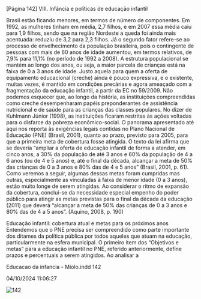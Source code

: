 [Página 142]
VIII. Infância e políticas de educação infantil

Brasil estão ficando menores, em termos de número de componentes.
Em 1992, as mulheres tinham em média, 2,7 filhos, e em 2007 essa
média caiu para 1,9 filhos, sendo que na região Nordeste a queda foi
ainda mais acentuada: reduziu de 3,2 para 2,3 filhos. Já o segundo fator
refere-se ao processo de envelhecimento da população brasileira, pois
o contingente de pessoas com mais de 60 anos de idade aumentou,
em termos relativos, de 7,9% para 11,1% (no período de 1992 a 2008).
A estrutura populacional se mantém ao longo dos anos, ou seja, a
maior parcela de crianças está na faixa de 0 a 3 anos de idade. Justo
aquela para quem a oferta de equipamento educacional (creche) ainda
é pouco expressiva, e o existente, muitas vezes, é mantido em condições precárias e agora ameaçado com a fragmentação da educação
infantil, a partir da EC no 59/2009.
Não podemos esquecer que, ao longo da história, as instituições
compreendidas como creche desempenharam papéis preponderantes
de assistência nutricional e de saúde para as crianças das classes populares. No dizer de Kuhlmann Júnior (1998), as instituições ficaram restritas às ações voltadas para o disfarce da pobreza econômico-social.
O panorama apresentado até aqui nos reporta às exigências legais
contidas no Plano Nacional de Educação (PNE) (Brasil, 2001), quanto
ao prazo, previsto para 2005, para que a primeira meta de cobertura
fosse atingida. O texto da lei afirma que se deveria “ampliar a oferta
de educação infantil de forma a atender, em cinco anos, a 30% da população de até 3 anos e 60% da população de 4 a 6 anos (ou de 4 e 5
anos) e, até o final da década, alcançar a meta de 50% das crianças de
0 a 3 anos e 80% das de 4 e 5 anos” (Brasil, 2001, p. 61). Como veremos
a seguir, algumas dessas metas foram cumpridas mas outras, especialmente as vinculadas à faixa de menor idade (0 a 3 anos), estão muito
longe de serem atingidas.
Ao considerar o ritmo de expansão da cobertura, conclui-se da
necessidade especial empenho do poder público para atingir
as metas previstas para o final da década da educação (2011)
que deverá “alcançar a meta de 50% das crianças de 0 a 3 anos
e 80% das de 4 a 5 anos”.
(Aquino, 2008, p. 190)

Educação infantil:
cobertura atual e metas para os próximos anos
Entendemos que o PNE precisa ser compreendido como parte importante dos ditames da política pública por todos aqueles que atuam na
educação, particularmente na esfera municipal. O primeiro item dos
“Objetivos e metas” para a educação infantil no PNE, referido anteriormente, define prazos e percentuais a serem atingidos. Ao analisar a


Educacao da infancia - Miolo.indd 142

04/10/2024 11:06:27

![142](./img/page_142-01.jpg)
